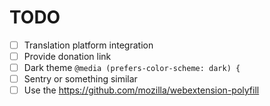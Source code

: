 # TODO

- [ ] Translation platform integration
- [ ] Provide donation link
- [ ] Dark theme `@media (prefers-color-scheme: dark) {`
- [ ] Sentry or something similar
- [ ] Use the <https://github.com/mozilla/webextension-polyfill>
